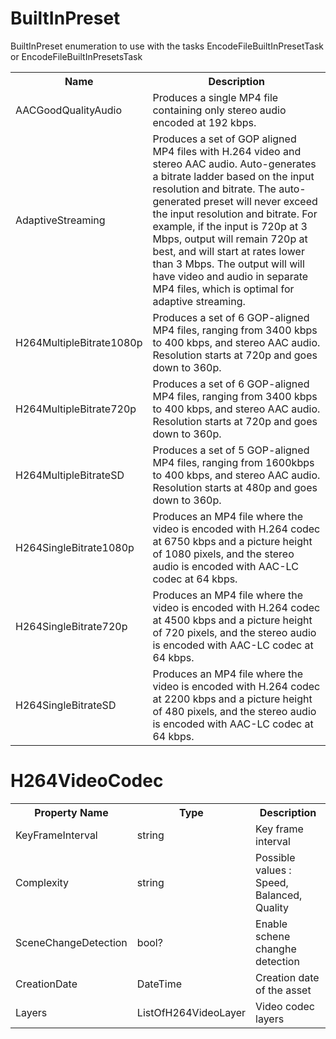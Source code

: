 

# BuiltInPreset

BuiltInPreset enumeration to use with the tasks EncodeFileBuiltInPresetTask or EncodeFileBuiltInPresetsTask

<table>
 <tr>
  <th>Name</th>
  <th>Description</th>
 </tr>
 <tr>
  <td>AACGoodQualityAudio</td>
  <td>Produces a single MP4 file containing only stereo audio encoded at 192 kbps.</td>
 </tr>
 <tr>
  <td>AdaptiveStreaming</td>
  <td>Produces a set of GOP aligned MP4 files with H.264 video and stereo AAC audio. Auto-generates a bitrate ladder based on the input resolution and bitrate. The auto-generated preset will never exceed the input resolution and bitrate. For example, if the input is 720p at 3 Mbps, output will remain 720p at best, and will start at rates lower than 3 Mbps. The output will will have video and audio in separate MP4 files, which is optimal for adaptive streaming.</td>
 </tr>
 <tr>
  <td>H264MultipleBitrate1080p</td>
  <td>Produces a set of 6 GOP-aligned MP4 files, ranging from 3400 kbps to 400 kbps, and stereo AAC audio. Resolution starts at 720p and goes down to 360p.</td>
 </tr>
 <tr>
  <td>H264MultipleBitrate720p</td>
  <td>Produces a set of 6 GOP-aligned MP4 files, ranging from 3400 kbps to 400 kbps, and stereo AAC audio. Resolution starts at 720p and goes down to 360p.</td>
 </tr>
 <tr>
  <td>H264MultipleBitrateSD</td>
  <td>Produces a set of 5 GOP-aligned MP4 files, ranging from 1600kbps to 400 kbps, and stereo AAC audio. Resolution starts at 480p and goes down to 360p.</td>
 </tr>
  <tr>
  <td>H264SingleBitrate1080p</td>
  <td>Produces an MP4 file where the video is encoded with H.264 codec at 6750 kbps and a picture height of 1080 pixels, and the stereo audio is encoded with AAC-LC codec at 64 kbps.</td>
 </tr>
   <tr>
  <td>H264SingleBitrate720p</td>
  <td>Produces an MP4 file where the video is encoded with H.264 codec at 4500 kbps and a picture height of 720 pixels, and the stereo audio is encoded with AAC-LC codec at 64 kbps.</td>
 </tr>
    <tr>
  <td>H264SingleBitrateSD</td>
  <td>Produces an MP4 file where the video is encoded with H.264 codec at 2200 kbps and a picture height of 480 pixels, and the stereo audio is encoded with AAC-LC codec at 64 kbps.</td>
 </tr>
</table>

# H264VideoCodec

<table>
 <tr>
  <th>Property Name</th>
  <th>Type</th>
  <th>Description</th>
 </tr>
 <tr>
  <td>KeyFrameInterval</td>
  <td>string</td>
  <td>Key frame interval</td>
 </tr>
 <tr>
  <td>Complexity</td>
  <td>string</td>
  <td>Possible values : Speed, Balanced, Quality</td>
 </tr>
 <tr>
  <td>SceneChangeDetection</td>
  <td>bool?</td>
  <td>Enable schene changhe detection</td>
 </tr>
 <tr>
  <td>CreationDate</td>
  <td>DateTime</td>
  <td>Creation date of the asset</td>
 </tr>
 <tr>
  <td>Layers</td>
  <td>ListOfH264VideoLayer</td>
  <td>Video codec layers</td>
 </tr>
</table>

